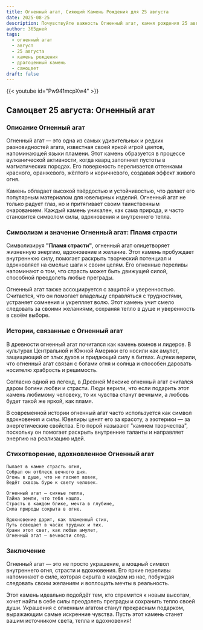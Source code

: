 ```yaml
---
title: Огненный агат, Сияющий Камень Рождения для 25 августа
date: 2025-08-25
description: Почувствуйте важность Огненный агат, камня рождения 25 августа, который символизирует Пламя страсти. Пусть его красота и значение осветят ваш день.
author: 365дней
tags:
  - огненный агат
  - август
  - 25 августа
  - камень рождения
  - драгоценный камень
  - самоцвет
draft: false
---
```


{{< youtube id="Pw941mcpXw4" >}}

## Самоцвет 25 августа: Огненный агат

### Описание Огненный агат

Огненный агат — это одна из самых удивительных и редких разновидностей агата, известная своей яркой игрой цветов, напоминающей языки пламени. Этот камень образуется в процессе вулканической активности, когда кварц заполняет пустоты в магматических породах. Его поверхность переливается оттенками красного, оранжевого, жёлтого и коричневого, создавая эффект живого огня.

Камень обладает высокой твёрдостью и устойчивостью, что делает его популярным материалом для ювелирных изделий. Огненный агат не только радует глаз, но и притягивает своим таинственным очарованием. Каждый камень уникален, как сама природа, и часто становится символом силы, вдохновения и внутреннего тепла.

### Символизм и значение Огненный агат: Пламя страсти

Символизируя **"Пламя страсти"**, огненный агат олицетворяет жизненную энергию, вдохновение и желание. Этот камень пробуждает внутреннюю силу, помогает раскрыть творческий потенциал и вдохновляет на смелые шаги к своим целям. Его огненные переливы напоминают о том, что страсть может быть движущей силой, способной преодолеть любые преграды.

Огненный агат также ассоциируется с защитой и уверенностью. Считается, что он помогает владельцу справляться с трудностями, устраняет сомнения и укрепляет волю. Этот камень учит смело следовать за своими желаниями, сохраняя тепло в душе и уверенность в своём выборе.

### Истории, связанные с Огненный агат

В древности огненный агат почитался как камень воинов и лидеров. В культурах Центральной и Южной Америки его носили как амулет, защищающий от злых духов и придающий силу в битвах. Ацтеки верили, что огненный агат связан с богами огня и солнца и способен даровать носителю храбрость и решимость.

Согласно одной из легенд, в Древней Мексике огненный агат считался даром богини любви и страсти. Люди верили, что если подарить этот камень любимому человеку, то их чувства станут вечными, а любовь будет такой же яркой, как пламя.

В современной истории огненный агат часто используется как символ вдохновения и силы. Ювелиры ценят его за красоту, а эзотерики — за энергетические свойства. Его порой называют "камнем творчества", поскольку он помогает раскрыть внутренние таланты и направляет энергию на реализацию идей.

### Стихотворение, вдохновленное Огненный агат

```
Пылает в камне страсть огня,  
Собрал он отблеск вечного дня.  
Огонь в душе, что не гаснет вовек,  
Ведёт сквозь бурю к свету человек.

Огненный агат — сиянье тепла,  
Тайна земли, что тебя нашла.  
Страсть в каждом блике, мечта в глубине,  
Сила природы сокрыта в огне.

Вдохновение дарит, как пламенный стих,  
Путь освещает в часах трудных и тих.  
Храни этот свет, как любви амулет,  
Огненный агат — вечности след.
```

### Заключение

Огненный агат — это не просто украшение, а мощный символ внутреннего огня, страсти и вдохновения. Его яркие переливы напоминают о силе, которая скрыта в каждом из нас, побуждая следовать своим желаниям и воплощать мечты в реальность.

Этот камень идеально подойдёт тем, кто стремится к новым высотам, хочет найти в себе силы преодолеть преграды и сохранить тепло своей души. Украшения с огненным агатом станут прекрасным подарком, выражающим самые искренние чувства. Пусть этот камень станет вашим источником света, тепла и вдохновения!